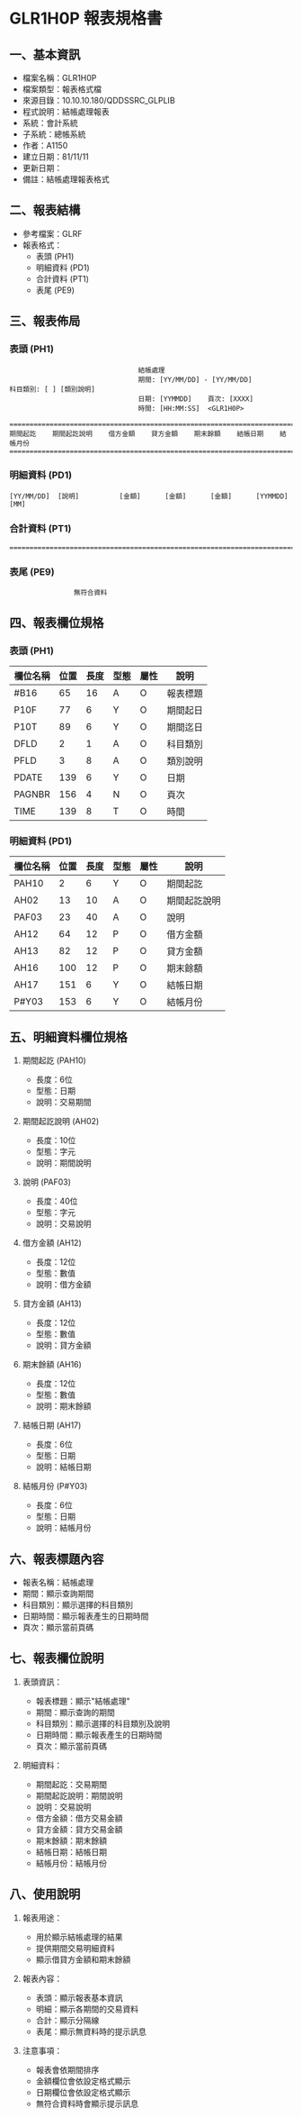 # GLR1H0P 報表規格書

## 一、基本資訊
- 檔案名稱：GLR1H0P
- 檔案類型：報表格式檔
- 來源目錄：10.10.10.180/QDDSSRC_GLPLIB
- 程式說明：結帳處理報表
- 系統：會計系統
- 子系統：總帳系統
- 作者：A1150
- 建立日期：81/11/11
- 更新日期：
- 備註：結帳處理報表格式

## 二、報表結構
- 參考檔案：GLRF
- 報表格式：
  - 表頭 (PH1)
  - 明細資料 (PD1)
  - 合計資料 (PT1)
  - 表尾 (PE9)

## 三、報表佈局

### 表頭 (PH1)
```
                                結帳處理
                                期間: [YY/MM/DD] - [YY/MM/DD]
科目類別: [ ] [類別說明]
                                日期: [YYMMDD]    頁次: [XXXX]
                                時間: [HH:MM:SS]  <GLR1H0P>

===================================================================================================
期間起訖    期間起訖說明    借方金額    貸方金額    期末餘額    結帳日期    結帳月份
===================================================================================================
```

### 明細資料 (PD1)
```
[YY/MM/DD]  [說明]          [金額]      [金額]      [金額]      [YYMMDD]    [MM]
```

### 合計資料 (PT1)
```
===================================================================================================
```

### 表尾 (PE9)
```
                無符合資料
```

## 四、報表欄位規格

### 表頭 (PH1)
| 欄位名稱 | 位置 | 長度 | 型態 | 屬性 | 說明 |
|---------|------|------|------|------|------|
| #B16 | 65 | 16 | A | O | 報表標題 |
| P10F | 77 | 6 | Y | O | 期間起日 |
| P10T | 89 | 6 | Y | O | 期間迄日 |
| DFLD | 2 | 1 | A | O | 科目類別 |
| PFLD | 3 | 8 | A | O | 類別說明 |
| PDATE | 139 | 6 | Y | O | 日期 |
| PAGNBR | 156 | 4 | N | O | 頁次 |
| TIME | 139 | 8 | T | O | 時間 |

### 明細資料 (PD1)
| 欄位名稱 | 位置 | 長度 | 型態 | 屬性 | 說明 |
|---------|------|------|------|------|------|
| PAH10 | 2 | 6 | Y | O | 期間起訖 |
| AH02 | 13 | 10 | A | O | 期間起訖說明 |
| PAF03 | 23 | 40 | A | O | 說明 |
| AH12 | 64 | 12 | P | O | 借方金額 |
| AH13 | 82 | 12 | P | O | 貸方金額 |
| AH16 | 100 | 12 | P | O | 期末餘額 |
| AH17 | 151 | 6 | Y | O | 結帳日期 |
| P#Y03 | 153 | 6 | Y | O | 結帳月份 |

## 五、明細資料欄位規格
1. 期間起訖 (PAH10)
   - 長度：6位
   - 型態：日期
   - 說明：交易期間

2. 期間起訖說明 (AH02)
   - 長度：10位
   - 型態：字元
   - 說明：期間說明

3. 說明 (PAF03)
   - 長度：40位
   - 型態：字元
   - 說明：交易說明

4. 借方金額 (AH12)
   - 長度：12位
   - 型態：數值
   - 說明：借方金額

5. 貸方金額 (AH13)
   - 長度：12位
   - 型態：數值
   - 說明：貸方金額

6. 期末餘額 (AH16)
   - 長度：12位
   - 型態：數值
   - 說明：期末餘額

7. 結帳日期 (AH17)
   - 長度：6位
   - 型態：日期
   - 說明：結帳日期

8. 結帳月份 (P#Y03)
   - 長度：6位
   - 型態：日期
   - 說明：結帳月份

## 六、報表標題內容
- 報表名稱：結帳處理
- 期間：顯示查詢期間
- 科目類別：顯示選擇的科目類別
- 日期時間：顯示報表產生的日期時間
- 頁次：顯示當前頁碼

## 七、報表欄位說明
1. 表頭資訊：
   - 報表標題：顯示"結帳處理"
   - 期間：顯示查詢的期間
   - 科目類別：顯示選擇的科目類別及說明
   - 日期時間：顯示報表產生的日期時間
   - 頁次：顯示當前頁碼

2. 明細資料：
   - 期間起訖：交易期間
   - 期間起訖說明：期間說明
   - 說明：交易說明
   - 借方金額：借方交易金額
   - 貸方金額：貸方交易金額
   - 期末餘額：期末餘額
   - 結帳日期：結帳日期
   - 結帳月份：結帳月份

## 八、使用說明
1. 報表用途：
   - 用於顯示結帳處理的結果
   - 提供期間交易明細資料
   - 顯示借貸方金額和期末餘額

2. 報表內容：
   - 表頭：顯示報表基本資訊
   - 明細：顯示各期間的交易資料
   - 合計：顯示分隔線
   - 表尾：顯示無資料時的提示訊息

3. 注意事項：
   - 報表會依期間排序
   - 金額欄位會依設定格式顯示
   - 日期欄位會依設定格式顯示
   - 無符合資料時會顯示提示訊息 